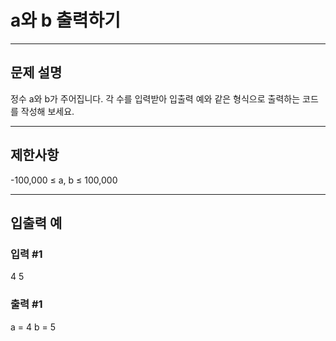 # a와 b 출력하기

----

## 문제 설명
정수 a와 b가 주어집니다. 각 수를 입력받아 입출력 예와 같은 형식으로 출력하는 코드를 작성해 보세요.

---

## 제한사항
-100,000 ≤ a, b ≤ 100,000

---

## 입출력 예

### 입력 #1
4 5

### 출력 #1
a = 4
b = 5
